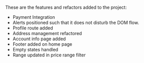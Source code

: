 These are the features and refactors added to the project:

- Payment Integration
- Alerts positioned such that it does not disturb the DOM flow.
- Profile route added
- Address management refactored
- Account info page added
- Footer added on home page
- Empty states handled
- Range updated in price range filter
